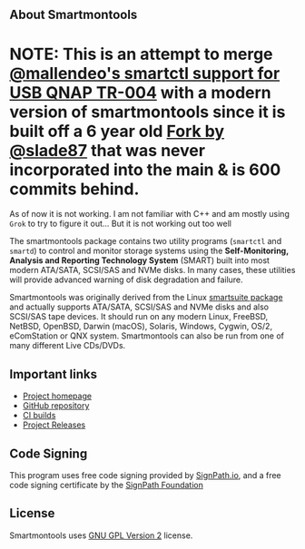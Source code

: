 ## About Smartmontools

# NOTE: This is an attempt to merge [@mallendeo's smartctl support for USB QNAP TR-004](https://gist.github.com/mallendeo/48dc3d6edbbb40c166dfee987c7ef765) with a modern version of smartmontools since it is built off a 6 year old [Fork by @slade87](https://github.com/slade87/smartmontools) that was never incorporated into the main & is 600 commits behind.
As of now it is not working. I am not familiar with C++ and am mostly using `Grok` to try to figure it out... But it is not working out too well

The smartmontools package contains two utility programs (`smartctl` and `smartd`) 
to control and monitor storage systems using the **Self-Monitoring, Analysis and 
Reporting Technology System** (SMART) built into most modern ATA/SATA, SCSI/SAS and NVMe disks. 
In many cases, these utilities will provide advanced warning of disk degradation and failure.


 
Smartmontools was originally derived from the Linux [smartsuite package](https://sourceforge.net/projects/smartsuite/) and actually supports ATA/SATA,  SCSI/SAS and NVMe disks and also SCSI/SAS tape devices.
It should run on any modern Linux, FreeBSD, NetBSD, OpenBSD, Darwin (macOS), Solaris, Windows, Cygwin, OS/2, eComStation or QNX system.
Smartmontools can also be run from one of many different Live CDs/DVDs.

## Important links

- [Project homepage](https://www.smartmontools.org/)
- [GitHub repository](https://github.com/smartmontools/smartmontools)
- [CI builds](https://builds.smartmontools.org/)
- [Project Releases](https://github.com/smartmontools/smartmontools/releases)


## Code Signing
This program uses free code signing provided by [SignPath.io](https://signpath.io), and a free code signing certificate by the [SignPath Foundation](https://signpath.org)


## License

Smartmontools uses [GNU GPL Version 2](https://www.gnu.org/licenses/gpl-2.0.html#SEC1) license. 
